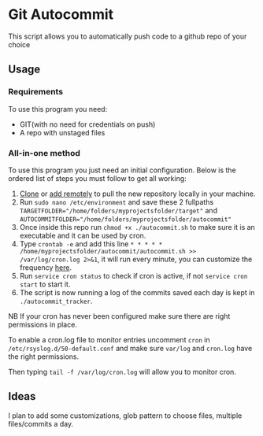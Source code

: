 # Git Autocommit

This script allows you to automatically push code to a github repo of your choice

## Usage

### Requirements

To use this program you need:

- GIT(with no need for credentials on push)
- A repo with unstaged files

### All-in-one method

To use this program you just need an initial configuration.  Below is the ordered list of steps you must follow to get all working:

1. [Clone](https://docs.github.com/en/repositories/creating-and-managing-repositories/cloning-a-repository) or [add remotely](https://docs.github.com/en/get-started/getting-started-with-git/managing-remote-repositories) to pull the new repository locally in your machine.
2. Run `sudo nano /etc/environment` and save these 2 fullpaths `TARGETFOLDER="/home/folders/myprojectsfolder/target"` and `AUTOCOMMITFOLDER="/home/folders/myprojectsfolder/autocommit"`
3. Once inside this repo run `chmod +x ./autocommit.sh` to make sure it is an executable and it can be used by cron.
4. Type `crontab -e` and add this line `* * * * * /home/myprojectsfolder/autocommit/autocommit.sh >> /var/log/cron.log 2>&1`, it will run every minute, you can customize the frequency [here](https://crontab.guru).
5. Run `service cron status` to check if cron is active, if not `service cron start` to start it.
6. The script is now running a log of the commits saved each day is kept in `./autocommit_tracker`.

NB
If your cron has never been configured make sure there are right permissions in place.


To enable a cron.log file to monitor entries uncomment `cron` in `/etc/rsyslog.d/50-default.conf` and make sure `var/log` and `cron.log` have the right permissions.

Then typing `tail -f /var/log/cron.log` will allow you to monitor cron.

## Ideas

I plan to add some customizations, glob pattern to choose files, multiple files/commits a day.
